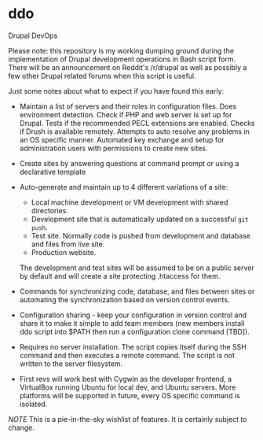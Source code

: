 # ddo

Drupal DevOps

Please note: this repository is my working dumping ground during the implementation of Drupal development operations in Bash script form. There will be an announcement on Reddit's /r/drupal as well as possibly a few other Drupal related forums when this script is useful.

Just some notes about what to expect if you have found this early:

  - Maintain a list of servers and their roles in configuration files. Does environment detection. Check if PHP and web server is set up for Drupal. Tests if the recommended PECL extensions are enabled. Checks if Drush is available remotely. Attempts to auto resolve any problems in an OS specific manner. Automated key exchange and setup for administration users with permissions to create new sites.
  
  - Create sites by answering questions at command prompt or using a declarative template
  
  - Auto-generate and maintain up to 4 different variations of a site:

      * Local machine development or VM development with shared directories.
      * Development site that is automatically updated on a successful `git push`.
      * Test site. Normally code is pushed from development and database and files from live site.
      * Production website.

    The development and test sites will be assumed to be on a public server by default and will create a site protecting .htaccess for them.

  - Commands for synchronizing code, database, and files between sites or automating the synchronization based on version control events.

  - Configuration sharing - keep your configuration in version control and share it to make it simple to add team members (new members install ddo script into $PATH then run a configuration clone command [TBD]).
  
  - Requires no server installation. The script copies itself during the SSH command and then executes a remote command. The script is not written to the server filesystem.

  - First revs will work best with Cygwin as the developer frontend, a VirtualBox running Ubuntu for local dev, and Ubuntu servers. More platforms will be supported in future, every OS specific command is isolated.

*NOTE* This is a pie-in-the-sky wishlist of features. It is certainly subject to change.
